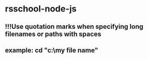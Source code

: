 # rsschool-node-js
## !!!Use quotation marks when specifying long filenames or paths with spaces
## example: cd "c:\my file name"